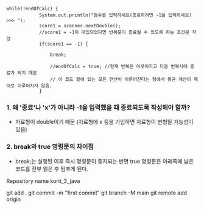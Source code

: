 ```
while(!endOfCalc) {
            System.out.println("점수를 입력하세요(종료하려면 -1을 입력하세요) >>> ");
            score1 = scanner.nextDouble();
            //score1 = -1이 대입되었다면 반복문이 종료될 수 있도록 하는 조건문 작성
            if(score1 == -1) {  
  
                break;             
                
                //endOfCalc = true; //현재 반복은 이루어지고 다음 반복시에 종료가 되기 때문
                // 이 코드 밑에 있는 모든 연산이 이루어진다는 점에서 평균 계산이 제대로 이루어지지 않음.
            }
```
### 1.  왜 '종료'나 'x'가 아니라 -1을 입력했을 때 종료되도록 작성해야 할까?
- 자료형이 double이기 때문
(자료형에 x 등을 기입하면 자료형이 변형될 가능성이 있음)

### 2. break와 true 명령문의 차이점
- break;는 실행된 이후 즉시 명령문이 중지되는 반면 true 명령문은 아래쪽에 남은 코드를 전부 읽은 후 멈추게 된다.

Repository name
korit_3_java


git add .
git commit -m "first commit"
git branch -M main
git remote add origin